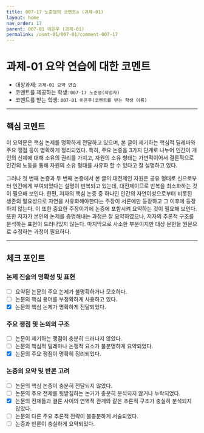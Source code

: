 ```yaml
---
title: 007-17 노준영의 코멘트a (과제-01) 
layout: home
nav_order: 17
parent: 007-01 이은우 (과제-01)
permalink: /asmt-01/007-01/comment-007-17
---
```


# 과제-01 요약 연습에 대한 코멘트

- 대상과제: `과제-01 요약 연습`
- 코멘트를 제공하는 학생: `007-17 노준영(작성자)` 
- 코멘트를 받는 학생: `007-01 이은우(코멘트를 받는 학생 이름)` 

---

## 핵심 코멘트

이 요약문은 핵심 논제를 명확하게 전달하고 있으며, 본 글이 제기하는 핵심적 딜레마와 주요 쟁점 등이 명확하게 정리되었다. 특히, 주요 논증을 3가지 단계로 나누어 인간이 개인의 신체에 대해 소유의 권리를 가지고, 자원의 소유 형태는 가변적이어서 결론적으로 인간의 노동을 통해 자원의 소유 형태를 사유화 할 수 있다고 잘 설명하고 있다.

그러나 첫 번째 논증과 두 번째 논증에서 본 글의 대전제인 자원은 공유 형태로 신으로부터 인간에게 부여되었다는 설명이 반복되고 있는데, 대전제이므로 반복을 최소화하는 것이 필요해 보인다. 한편, 저자의 핵심 논증 중 하나인 인간의 자연이성으로부터 비롯된 생존의 필요성으로 자연을 사유화해야한다는 주장이 서론에만 등장하고 그 이후에 등장하지 않는다. 이 또한 중요한 주장이기에 논증에 포함시켜 요약하는 것이 필요해 보인다. 또한 저자가 본인의 논제를 증명해내는 과정은 잘 요약하였으나, 저자의 추론적 구조를 분석하는 표현이 드러나있지 않는다. 마지막으로 사소한 부분이지만 대상 문헌을 원문으로 수정하는 과정이 필요하다.

---

## 체크 포인트

### 논제 진술의 명확성 및 표현  
- [ ] 요약된 논문의 주요 논제가 불명확하거나 모호하다.  
- [ ] 논문의 핵심 용어를 부정확하게 사용하고 있다.  
- [x] 논문의 핵심 논제가 명확하게 전달되었다.  

### 주요 쟁점 및 논의의 구조  
- [ ] 논문이 제기하는 쟁점이 충분히 드러나지 않았다.  
- [ ] 논문의 핵심적 딜레마나 논쟁적 요소가 불분명하게 요약되었다.  
- [x] 논문의 주요 쟁점이 명확히 정리되었다.  

### 논증의 요약 및 반론 고려  
- [ ] 논문의 핵심 논증이 충분히 전달되지 않았다.  
- [ ] 논문의 주요 전제를 뒷받침하는 논거가 충분히 분석되지 않거나 누락되었다.  
- [x] 논문의 전제들과 결론 사이의 연역적 관계와 같은 추론적 구조가 충실히 분석되지 않았다.  
- [ ] 논문의 다른 주요 추론적 전략이 불충분하게 서술되었다.
- [ ] 논증과 반론이 충실하게 요약되었다. 